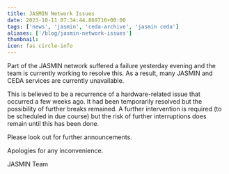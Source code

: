 ```yaml
---
title: JASMIN Network Issues
date: 2023-10-11 07:34:44.869716+00:00
tags: ['news', 'jasmin', 'ceda-archive', 'jasmin ceda']
aliases: ['/blog/jasmin-network-issues']
thumbnail: 
icon: fas circle-info
---
```


Part of the JASMIN network suffered a failure yesterday evening and the team is currently working to resolve this. As a result, many JASMIN and CEDA services are currently unavailable.

This is believed to be a recurrence of a hardware-related issue that occurred a few weeks ago. It had been temporarily resolved but the possibility of further breaks remained. A further intervention is required (to be scheduled in due course) but the risk of further interruptions does remain until this has been done.

Please look out for further announcements.

Apologies for any inconvenience.

JASMIN Team
